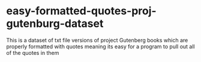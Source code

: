 # easy-formatted-quotes-proj-gutenburg-dataset
This is a dataset of txt file versions of project Gutenberg books which are properly formatted with quotes meaning its easy for a program to pull out all of the quotes in them

